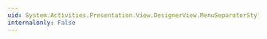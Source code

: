 ```yaml
---
uid: System.Activities.Presentation.View.DesignerView.MenuSeparatorStyle
internalonly: False
---
```


